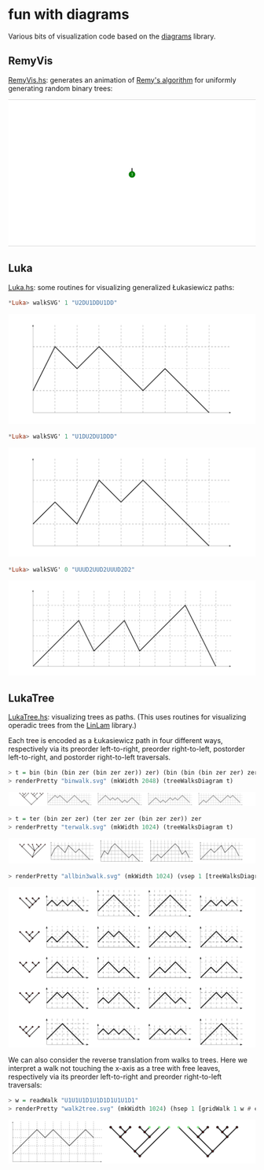 # fun with diagrams

Various bits of visualization code based on the [diagrams](http://projects.haskell.org/diagrams/) library.

## RemyVis

[RemyVis.hs](RemyVis.hs): generates an animation of [Remy's algorithm](https://fr.wikipedia.org/wiki/Algorithme_de_R%C3%A9my) for uniformly generating random binary trees:

![Remy's algorithm animation](diagrams/tree50.gif)

## Luka

[Luka.hs](Luka.hs): some routines for visualizing generalized Łukasiewicz paths:

```haskell
*Luka> walkSVG' 1 "U2DU1DDU1DD"
```
![U2DU1DDU1DD](diagrams/U2DU1DDU1DD.svg)

```haskell
*Luka> walkSVG' 1 "U1DU2DU1DDD"
```
![U1DU2DU1DDD](diagrams/U1DU2DU1DDD.svg)

```haskell
*Luka> walkSVG' 0 "UUUD2UUD2UUUD2D2"
```
![UUUD2UUD2UUUD2D2](diagrams/UUUD2UUD2UUUD2D2.svg)

## LukaTree

[LukaTree.hs](LukaTree.hs): visualizing trees as paths.  (This uses routines for visualizing operadic trees from the [LinLam](https://github.com/noamz/linlam) library.)

Each tree is encoded as a Łukasiewicz path in four different ways, respectively via its preorder left-to-right, preorder right-to-left, postorder left-to-right, and postorder right-to-left traversals.

```haskell
> t = bin (bin (bin zer (bin zer zer)) zer) (bin (bin (bin zer zer) zer) (bin zer zer))
> renderPretty "binwalk.svg" (mkWidth 2048) (treeWalksDiagram t)
```
![binwalk](diagrams/binwalk.svg)

```haskell
> t = ter (bin zer zer) (ter zer zer (bin zer zer)) zer
> renderPretty "terwalk.svg" (mkWidth 1024) (treeWalksDiagram t)
```
![terwalk](diagrams/terwalk.svg)

```haskell
> renderPretty "allbin3walk.svg" (mkWidth 1024) (vsep 1 [treeWalksDiagram t | t <- kTree 2 3])
```
![allbin3walk](diagrams/allbin3walk.svg)

We can also consider the reverse translation from walks to trees.
Here we interpret a walk not touching the x-axis as a tree with free leaves, respectively via its preorder left-to-right and preorder right-to-left traversals:
```haskell
> w = readWalk "U1U1U1D1U1D1D1U1U1D1"
> renderPretty "walk2tree.svg" (mkWidth 1024) (hsep 1 [gridWalk 1 w # centerXY, treeDiagram (unpreLR w) # centerXY, treeDiagram (unpreRL w) # centerXY] # pad 1.1)
```
![allbin3walk](diagrams/walk2tree.svg)
